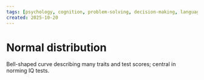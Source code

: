 ```yaml
---
tags: [psychology, cognition, problem-solving, decision-making, language, intelligence, testing, heuristics, bias]
created: 2025-10-20
---
```

# Normal distribution

Bell-shaped curve describing many traits and test scores; central in norming IQ tests.
